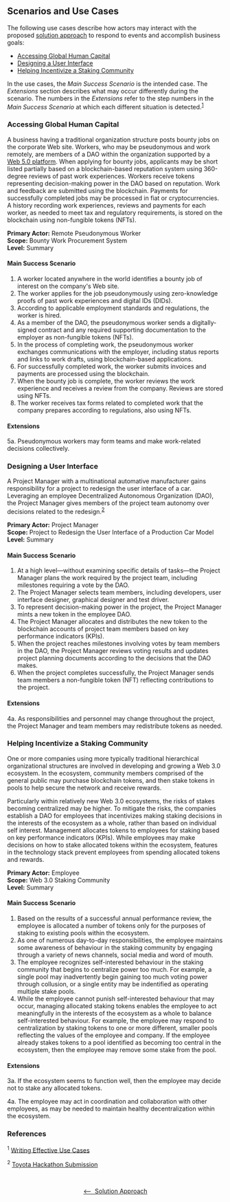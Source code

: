 ## Scenarios and Use Cases

The following use cases describe how actors may interact with the proposed [solution approach](./SolutionApproach.md) to respond to events and accomplish business goals:

- [Accessing Global Human Capital](#humancapital)
- [Designing a User Interface](#ui)
- [Helping Incentivize a Staking Community](#staking)

In the use cases, the *Main Success Scenario* is the intended case. The *Extensions* section describes what may occur differently during the scenario. The numbers in the *Extensions* refer to the step numbers in the *Main Success Scenario* at which each different situation is detected.<sup><a href="#AlistairCockburn">1</a></sup>

### Accessing Global Human Capital<a name="humancapital"></a>

A business having a traditional organization structure posts bounty jobs on the corporate Web site. Workers, who may be pseudonymous and work remotely, are members of a DAO within the organization supported by a [Web 5.0 platform](https://www.lcx.com/introduction-to-web-5-0/). When applying for bounty jobs, applicants may be short listed partially based on a blockchain-based reputation system using 360-degree reviews of past work experiences. <!-- How long may reviews be editable? --> Workers receive tokens representing decision-making power in the DAO based on reputation. Work and feedback are submitted using the blockchain. Payments for successfully completed jobs may be processed in fiat or cryptocurrencies. A history recording work experiences, reviews and payments for each worker, as needed to meet tax and regulatory requirements, is stored on the blockchain using non-fungible tokens (NFTs).

<!-- Nick Almond used the word "hybrid" to describe a business having traditional employees that also accesses global human capital using a Web 5.0 platform, for example. -->

**Primary Actor:** Remote Pseudonymous Worker  
**Scope:**  Bounty Work Procurement System  
**Level:** Summary

#### Main Success Scenario

1. A worker located anywhere in the world identifies a bounty job of interest on the company's Web site.
2. The worker applies for the job pseudonymously using zero-knowledge proofs of past work experiences and digital IDs (DIDs).
3. According to applicable employment standards and regulations, the worker is hired.
4. As a member of the DAO, the pseudonymous worker sends a digitally-signed contract and any required supporting documentation to the employer as non-fungible tokens (NFTs).
5. In the process of completing work, the pseudonymous worker exchanges communications with the employer, including status reports and links to work drafts, using blockchain-based applications.
6. For successfully completed work, the worker submits invoices and payments are processed using the blockchain.
7. When the bounty job is complete, the worker reviews the work experience and receives a review from the company. Reviews are stored using NFTs.
8. The worker receives tax forms related to completed work that the company prepares according to regulations, also using NFTs.

#### Extensions

5a. Pseudonymous workers may form teams and make work-related decisions collectively.

<!-- In Nick Almond's (Factory DAO) mentoring session, he described the bounty work / gig worker scenario in response to my question(s). -->

### Designing a User Interface<a name="ui"></a>

A Project Manager with a multinational automative manufacturer gains responsibility for a project to redesign the user interface of a car. Leveraging an employee Decentralized Autonomous Organization (DAO), the Project Manager gives members of the project team autonomy over decisions related to the redesign.<sup><a href="#ToyotaHackathon">2</a></sup>

**Primary Actor:** Project Manager  
**Scope:**  Project to Redesign the User Interface of a Production Car Model  
**Level:** Summary

#### Main Success Scenario

1. At a high level—without examining specific details of tasks—the Project Manager plans the work required by the project team, including milestones requiring a vote by the DAO.
2. The Project Manager selects team members, including developers, user interface designer, graphical designer and test driver.
3. To represent decision-making power in the project, the Project Manager mints a new token in the employee DAO.
4. The Project Manager allocates and distributes the new token to the blockchain accounts of project team members based on key performance indicators (KPIs).
5. When the project reaches milestones involving votes by team members in the DAO, the Project Manager reviews voting results and updates project planning documents according to the decisions that the DAO makes.
6. When the project completes successfully, the Project Manager sends team members a non-fungible token (NFT) reflecting contributions to the project.

#### Extensions

4a. As responsibilities and personnel may change throughout the project, the Project Manager and team members may redistribute tokens as needed.

### Helping Incentivize a Staking Community<a name="staking"></a>

One or more companies using more typically traditional hierarchical organizational structures are involved in developing and growing a Web 3.0 ecosystem. In the ecosystem, community members comprised of the general public may purchase blockchain tokens, and then stake tokens in pools to help secure the network and receive rewards.

Particularly within relatively new Web 3.0 ecosystems, the risks of stakes becoming centralized may be higher. To mitigate the risks, the companies establish a DAO for employees that incentivizes making staking decisions in the interests of the ecosystem as a whole, rather than based on individual self interest. Management allocates tokens to employees for staking based on key performance indicators (KPIs). While employees may make decisions on how to stake allocated tokens within the ecosystem, features in the technology stack prevent employees from spending allocated tokens and rewards.

**Primary Actor:** Employee  
**Scope:** Web 3.0 Staking Community  
**Level:** Summary

#### Main Success Scenario

1. Based on the results of a successful annual performance review, the employee is allocated a number of tokens only for the purposes of staking to existing pools within the ecosystem.
2. As one of numerous day-to-day responsibilities, the employee maintains some awareness of behaviour in the staking community by engaging through a variety of news channels, social media and word of mouth.
3. The employee recognizes self-interested behaviour in the staking community that begins to centralize power too much. For example, a single pool may inadvertently begin gaining too much voting power through collusion, or a single entity may be indentified as operating multiple stake pools.
4. While the employee cannot punish self-interested behaviour that may occur, managing allocated staking tokens enables the employee to act meaningfully in the interests of the ecosystem as a whole to balance self-interested behaviour. For example, the employee may respond to centralization by staking tokens to one or more different, smaller pools reflecting the values of the employee and company. If the employee already stakes tokens to a pool identified as becoming too central in the ecosystem, then the employee may remove some stake from the pool.

#### Extensions

3a. If the ecosystem seems to function well, then the employee may decide not to stake any allocated tokens.

4a. The employee may act in coordination and collaboration with other employees, as may be needed to maintain healthy decentralization within the ecosystem.

<!-- The scenario is based on my response to CIP-1694 in the Cardano ecosystem, available at https://github.com/paradoxicalsphere/cardano-improvement-proposals/blob/main/CIP-x/README.md -->

### References<a name="references"></a>

<a name="AlistairCockburn"></a><sup>1</sup> [Writing Effective Use Cases](https://www.academia.edu/32227372/Alistair_Cockburn_Writing_Effective_Use_Cases)

<a name="ToyotaHackathon"></a><sup>2</sup> [Toyota Hackathon Submission](https://github.com/ok-Alice/toyota-astar-hackathon)

<br />
<p align="center"><a href="./SolutionApproach.md"><—&nbsp;&nbsp;Solution Approach</a></p>
